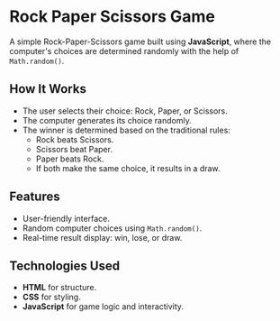# Rock Paper Scissors Game

A simple Rock-Paper-Scissors game built using **JavaScript**, where the computer's choices are determined randomly with the help of `Math.random()`.

## How It Works

- The user selects their choice: Rock, Paper, or Scissors.
- The computer generates its choice randomly.
- The winner is determined based on the traditional rules:
  - Rock beats Scissors.
  - Scissors beat Paper.
  - Paper beats Rock.
  - If both make the same choice, it results in a draw.

## Features

- User-friendly interface.
- Random computer choices using `Math.random()`.
- Real-time result display: win, lose, or draw.

## Technologies Used

- **HTML** for structure.
- **CSS** for styling.
- **JavaScript** for game logic and interactivity.
